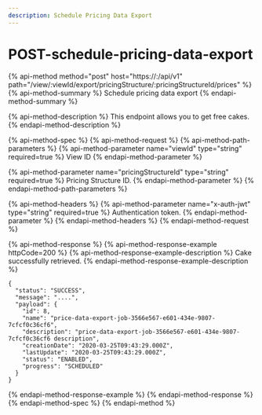 ```yaml
---
description: Schedule Pricing Data Export
---
```


# POST-schedule-pricing-data-export

{% api-method method="post" host="https://<host>:<port>/api/v1" path="/view/:viewId/export/pricingStructure/:pricingStructureId/prices" %}
{% api-method-summary %}
Schedule pricing data export
{% endapi-method-summary %}

{% api-method-description %}
This endpoint allows you to get free cakes.
{% endapi-method-description %}

{% api-method-spec %}
{% api-method-request %}
{% api-method-path-parameters %}
{% api-method-parameter name="viewId" type="string" required=true %}
View ID
{% endapi-method-parameter %}

{% api-method-parameter name="pricingStructureId" type="string" required=true %}
Pricing Structure ID.
{% endapi-method-parameter %}
{% endapi-method-path-parameters %}

{% api-method-headers %}
{% api-method-parameter name="x-auth-jwt" type="string" required=true %}
Authentication token.
{% endapi-method-parameter %}
{% endapi-method-headers %}
{% endapi-method-request %}

{% api-method-response %}
{% api-method-response-example httpCode=200 %}
{% api-method-response-example-description %}
Cake successfully retrieved.
{% endapi-method-response-example-description %}

```
{
  "status": "SUCCESS",
  "message": "....",
  "payload": {
    "id": 8,
    "name": "price-data-export-job-3566e567-e601-434e-9807-7cfcf0c36cf6",
    "description": "price-data-export-job-3566e567-e601-434e-9807-7cfcf0c36cf6 description",
    "creationDate": "2020-03-25T09:43:29.000Z",
    "lastUpdate": "2020-03-25T09:43:29.000Z",
    "status": "ENABLED",
    "progress": "SCHEDULED"
  }
}
```
{% endapi-method-response-example %}
{% endapi-method-response %}
{% endapi-method-spec %}
{% endapi-method %}



